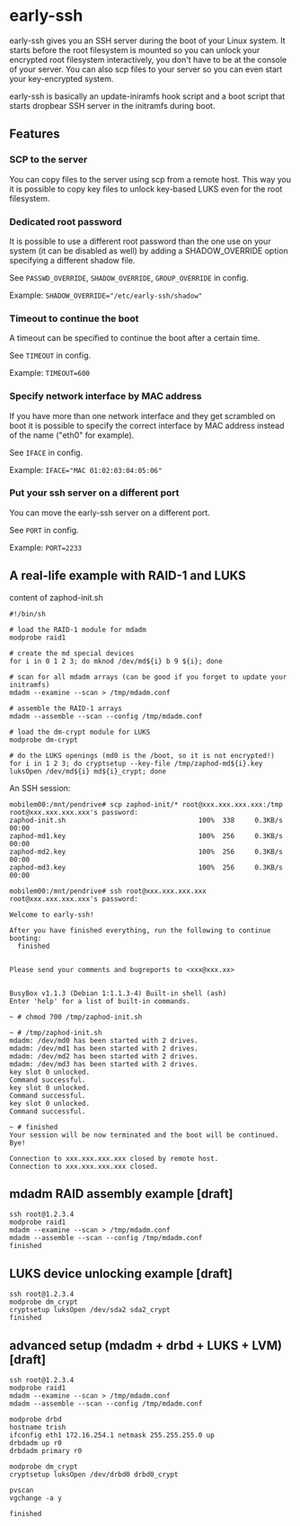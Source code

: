 early-ssh
=========

early-ssh gives you an SSH server during the boot of your Linux system. It starts before the root filesystem is mounted so you can unlock your encrypted root filesystem interactively, you don't have to be at the console of your server. You can also scp files to your server so you can even start your key-encrypted system.

early-ssh is basically an update-iniramfs hook script and a boot script that starts dropbear SSH server in the initramfs during boot.

Features
--------

### SCP to the server
You can copy files to the server using scp from a remote host. This way you it is possible to copy key files to unlock key-based LUKS even for the root filesystem.

### Dedicated root password
It is possible to use a different root password than the one use on your system (it can be disabled as well) by adding a SHADOW_OVERRIDE option specifying a different shadow file.

See `PASSWD_OVERRIDE`, `SHADOW_OVERRIDE`, `GROUP_OVERRIDE` in config.

Example: `SHADOW_OVERRIDE="/etc/early-ssh/shadow"`

### Timeout to continue the boot
A timeout can be specified to continue the boot after a certain time.

See `TIMEOUT` in config.

Example: `TIMEOUT=600`

### Specify network interface by MAC address
If you have more than one network interface and they get scrambled on boot it is possible to specify the correct interface by MAC address instead of the name ("eth0" for example).

See `IFACE` in config.

Example: `IFACE="MAC 01:02:03:04:05:06"`

### Put your ssh server on a different port
You can move the early-ssh server on a different port.

See `PORT` in config.

Example: `PORT=2233`


A real-life example with RAID-1 and LUKS
----------------------------------------

content of zaphod-init.sh
```
#!/bin/sh

# load the RAID-1 module for mdadm
modprobe raid1

# create the md special devices
for i in 0 1 2 3; do mknod /dev/md${i} b 9 ${i}; done

# scan for all mdadm arrays (can be good if you forget to update your initramfs)
mdadm --examine --scan > /tmp/mdadm.conf

# assemble the RAID-1 arrays
mdadm --assemble --scan --config /tmp/mdadm.conf

# load the dm-crypt module for LUKS
modprobe dm-crypt

# do the LUKS openings (md0 is the /boot, so it is not encrypted!)
for i in 1 2 3; do cryptsetup --key-file /tmp/zaphod-md${i}.key luksOpen /dev/md${i} md${i}_crypt; done
```

An SSH session:
```
mobilem00:/mnt/pendrive# scp zaphod-init/* root@xxx.xxx.xxx.xxx:/tmp
root@xxx.xxx.xxx.xxx's password:
zaphod-init.sh                                 100%  338     0.3KB/s   00:00
zaphod-md1.key                                 100%  256     0.3KB/s   00:00
zaphod-md2.key                                 100%  256     0.3KB/s   00:00
zaphod-md3.key                                 100%  256     0.3KB/s   00:00

mobilem00:/mnt/pendrive# ssh root@xxx.xxx.xxx.xxx
root@xxx.xxx.xxx.xxx's password:

Welcome to early-ssh!

After you have finished everything, run the following to continue booting:
  finished


Please send your comments and bugreports to <xxx@xxx.xx>


BusyBox v1.1.3 (Debian 1:1.1.3-4) Built-in shell (ash)
Enter 'help' for a list of built-in commands.

~ # chmod 700 /tmp/zaphod-init.sh

~ # /tmp/zaphod-init.sh
mdadm: /dev/md0 has been started with 2 drives.
mdadm: /dev/md1 has been started with 2 drives.
mdadm: /dev/md2 has been started with 2 drives.
mdadm: /dev/md3 has been started with 2 drives.
key slot 0 unlocked.
Command successful.
key slot 0 unlocked.
Command successful.
key slot 0 unlocked.
Command successful.

~ # finished
Your session will be now terminated and the boot will be continued. Bye!

Connection to xxx.xxx.xxx.xxx closed by remote host.
Connection to xxx.xxx.xxx.xxx closed.
```


mdadm RAID assembly example [draft]
---------------------------

```
ssh root@1.2.3.4
modprobe raid1
mdadm --examine --scan > /tmp/mdadm.conf
mdadm --assemble --scan --config /tmp/mdadm.conf
finished
```

LUKS device unlocking example [draft]
-----------------------------

```
ssh root@1.2.3.4
modprobe dm_crypt
cryptsetup luksOpen /dev/sda2 sda2_crypt
finished
```

advanced setup (mdadm + drbd + LUKS + LVM) [draft]
------------------------------------

```
ssh root@1.2.3.4
modprobe raid1
mdadm --examine --scan > /tmp/mdadm.conf
mdadm --assemble --scan --config /tmp/mdadm.conf

modprobe drbd
hostname trish
ifconfig eth1 172.16.254.1 netmask 255.255.255.0 up
drbdadm up r0
drbdadm primary r0

modprobe dm_crypt
cryptsetup luksOpen /dev/drbd0 drbd0_crypt

pvscan
vgchange -a y

finished
```


